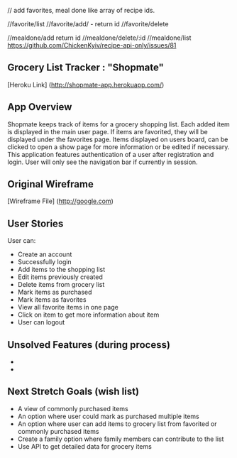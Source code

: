// add favorites, meal done like array of recipe ids.

//favorite/list
//favorite/add/ - return id
//favorite/delete

//mealdone/add return id
//mealdone/delete/:id
//mealdone/list
https://github.com/ChickenKyiv/recipe-api-only/issues/81



## Grocery List Tracker : "Shopmate"

[Heroku Link] (http://shopmate-app.herokuapp.com/)


## App Overview

Shopmate keeps track of items for a grocery shopping list. Each added item is displayed in the main user page. If items are favorited, they will be displayed under the favorites page.
Items displayed on users board, can be clicked to open a show page for more information or be edited if necessary.
This application features authentication of a user after registration and login. User will only see the navigation bar if currently in session.

## Original Wireframe

[Wireframe File] (http://google.com)

## User Stories

User can:
* Create an account
* Successfully login
* Add items to the shopping list
* Edit items previously created
* Delete items from grocery list
* Mark items as purchased
* Mark items as favorites
* View all favorite items in one page
* Click on item to get more information about item
* User can logout


## Unsolved Features (during process)

*
*

## Next Stretch Goals (wish list)

* A view of commonly purchased items
* An option where user could mark as purchased multiple items
* An option where user can add items to grocery list from favorited or commonly purchased items
* Create a family option where family members can contribute to the list
* Use API to get detailed data for grocery items
